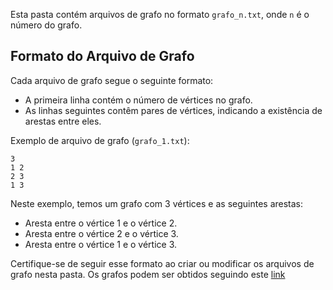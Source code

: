 Esta pasta contém arquivos de grafo no formato `grafo_n.txt`, onde `n` é o número do grafo.

## Formato do Arquivo de Grafo

Cada arquivo de grafo segue o seguinte formato:

- A primeira linha contém o número de vértices no grafo.
- As linhas seguintes contêm pares de vértices, indicando a existência de arestas entre eles.

Exemplo de arquivo de grafo (`grafo_1.txt`):
```
3
1 2
2 3
1 3
```

Neste exemplo, temos um grafo com 3 vértices e as seguintes arestas:
- Aresta entre o vértice 1 e o vértice 2.
- Aresta entre o vértice 2 e o vértice 3.
- Aresta entre o vértice 1 e o vértice 3.

Certifique-se de seguir esse formato ao criar ou modificar os arquivos de grafo nesta pasta.
Os grafos podem ser obtidos seguindo este [link](https://www.cos.ufrj.br/~daniel/grafos/)
